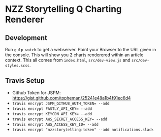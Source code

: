 # NZZ Storytelling Q Charting Renderer

## Development
Run `gulp watch` to get a webserver. Point your Browser to the URL given in the console.
This will show you 2 charts renderered within an article context. This all comes from `index.html`, `src/dev-view.js` and `src/dev-styles.scss`.

## Travis Setup
  * Github Token for JSPM: https://gist.github.com/topheman/25241e48a1b4f91ec6d4
  * `travis encrypt JSPM_GITHUB_AUTH_TOKEN= --add`
  * `travis encrypt FASTLY_API_KEY= --add`
  * `travis encrypt KEYCDN_API_KEY= --add`
  * `travis encrypt AWS_SECRET_ACCESS_KEY= --add`
  * `travis encrypt AWS_ACCESS_KEY_ID= --add`
  * `travis encrypt "nzzstorytelling:token" --add notifications.slack`
